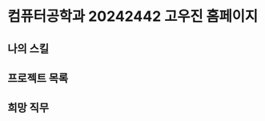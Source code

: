 <!DOCTYPE html>
<html lang="ko">
<head>
    <meta charset="UTF-8">
    <meta name="viewport" content="width=device-width, initial-scale=1.0">
    <title>My Profile</title>
    <link rel="stylesheet" href="1.css">
</head>
<body>
    <div class="container">
        <div class="sidebar">
            <h1>컴퓨터공학과 20242442 고우진 홈페이지</h1>
            <h2 class="section-title" data-content="skills">나의 스킬</h2>
            <h2 class="section-title" data-content="projects">프로젝트 목록</h2>
            <h2 class="section-title" data-content="jobs">희망 직무</h2>
        </div>
        <div class="main-content" id="mainContent">
        </div>
        <div class="details-pane" id="detailsPane">
            <p id="detailsText"></p>
        </div>
    </div>
    <script src="1.js"></script>
</body>
</html>

